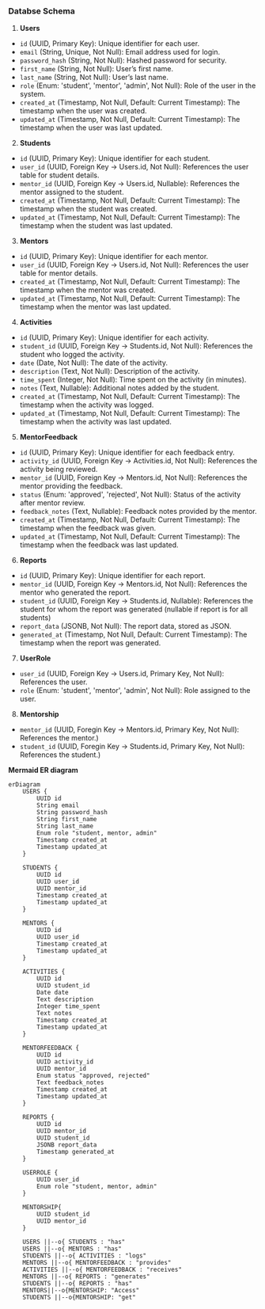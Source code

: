 ### Databse Schema

1. **Users**
- `id` (UUID, Primary Key): Unique identifier for each user.
- `email` (String, Unique, Not Null): Email address used for login.
- `password_hash` (String, Not Null): Hashed password for security.
- `first_name` (String, Not Null): User’s first name.
- `last_name` (String, Not Null): User’s last name.
- `role` (Enum: 'student', 'mentor', 'admin', Not Null): Role of the user in the system.
- `created_at` (Timestamp, Not Null, Default: Current Timestamp): The timestamp when the user was created.
- `updated_at` (Timestamp, Not Null, Default: Current Timestamp): The timestamp when the user was last updated.

2. **Students**
- `id` (UUID, Primary Key): Unique identifier for each student.
- `user_id` (UUID, Foreign Key -> Users.id, Not Null): References the user table for student details.
- `mentor_id` (UUID, Foreign Key -> Users.id, Nullable): References the mentor assigned to the student.
- `created_at` (Timestamp, Not Null, Default: Current Timestamp): The timestamp when the student was created.
- `updated_at` (Timestamp, Not Null, Default: Current Timestamp): The timestamp when the student was last updated.

3. **Mentors**
- `id` (UUID, Primary Key): Unique identifier for each mentor.
- `user_id` (UUID, Foreign Key -> Users.id, Not Null): References the user table for mentor details.
- `created_at` (Timestamp, Not Null, Default: Current Timestamp): The timestamp when the mentor was created.
- `updated_at` (Timestamp, Not Null, Default: Current Timestamp): The timestamp when the mentor was last updated.

4. **Activities**
- `id` (UUID, Primary Key): Unique identifier for each activity.
- `student_id` (UUID, Foreign Key -> Students.id, Not Null): References the student who logged the activity.
- `date` (Date, Not Null): The date of the activity.
- `description` (Text, Not Null): Description of the activity.
- `time_spent` (Integer, Not Null): Time spent on the activity (in minutes).
- `notes` (Text, Nullable): Additional notes added by the student.
- `created_at` (Timestamp, Not Null, Default: Current Timestamp): The timestamp when the activity was logged.
- `updated_at` (Timestamp, Not Null, Default: Current Timestamp): The timestamp when the activity was last updated.

5. **MentorFeedback**
- `id` (UUID, Primary Key): Unique identifier for each feedback entry.
- `activity_id` (UUID, Foreign Key -> Activities.id, Not Null): References the activity being reviewed.
- `mentor_id` (UUID, Foreign Key -> Mentors.id, Not Null): References the mentor providing the feedback.
- `status` (Enum: 'approved', 'rejected', Not Null): Status of the activity after mentor review.
- `feedback_notes` (Text, Nullable): Feedback notes provided by the mentor.
- `created_at` (Timestamp, Not Null, Default: Current Timestamp): The timestamp when the feedback was given.
- `updated_at` (Timestamp, Not Null, Default: Current Timestamp): The timestamp when the feedback was last updated.

6. **Reports**
- `id` (UUID, Primary Key): Unique identifier for each report.
- `mentor_id` (UUID, Foreign Key -> Mentors.id, Not Null): References the mentor who generated the report.
- `student_id` (UUID, Foreign Key -> Students.id, Nullable): References the student for whom the report was generated (nullable if report is for all students)
- `report_data` (JSONB, Not Null): The report data, stored as JSON.
- `generated_at` (Timestamp, Not Null, Default: Current Timestamp): The timestamp when the report was generated.

7. **UserRole**
- `user_id` (UUID, Foreign Key -> Users.id, Primary Key, Not Null): References the user.
- `role` (Enum: 'student', 'mentor', 'admin', Not Null): Role assigned to the user.

8. **Mentorship**
- `mentor_id` (UUID, Foregin Key -> Mentors.id, Primary Key, Not Null): References the mentor.)
- `student_id` (UUID, Foregin Key -> Students.id, Primary Key, Not Null): References the student.)

**Mermaid ER diagram**
```mermaid
erDiagram
    USERS {
        UUID id
        String email
        String password_hash
        String first_name
        String last_name
        Enum role "student, mentor, admin"
        Timestamp created_at
        Timestamp updated_at
    }
    
    STUDENTS {
        UUID id
        UUID user_id
        UUID mentor_id
        Timestamp created_at
        Timestamp updated_at
    }

    MENTORS {
        UUID id
        UUID user_id
        Timestamp created_at
        Timestamp updated_at
    }

    ACTIVITIES {
        UUID id
        UUID student_id
        Date date
        Text description
        Integer time_spent
        Text notes
        Timestamp created_at
        Timestamp updated_at
    }

    MENTORFEEDBACK {
        UUID id
        UUID activity_id
        UUID mentor_id
        Enum status "approved, rejected"
        Text feedback_notes
        Timestamp created_at
        Timestamp updated_at
    }

    REPORTS {
        UUID id
        UUID mentor_id
        UUID student_id
        JSONB report_data
        Timestamp generated_at
    }

    USERROLE {
        UUID user_id
        Enum role "student, mentor, admin"
    }

    MENTORSHIP{
        UUID student_id
        UUID mentor_id
    }

    USERS ||--o{ STUDENTS : "has"
    USERS ||--o{ MENTORS : "has"
    STUDENTS ||--o{ ACTIVITIES : "logs"
    MENTORS ||--o{ MENTORFEEDBACK : "provides"
    ACTIVITIES ||--o{ MENTORFEEDBACK : "receives"
    MENTORS ||--o{ REPORTS : "generates"
    STUDENTS ||--o{ REPORTS : "has"
    MENTORS||--o{MENTORSHIP: "Access"
    STUDENTS ||--o{MENTORSHIP: "get"

```

